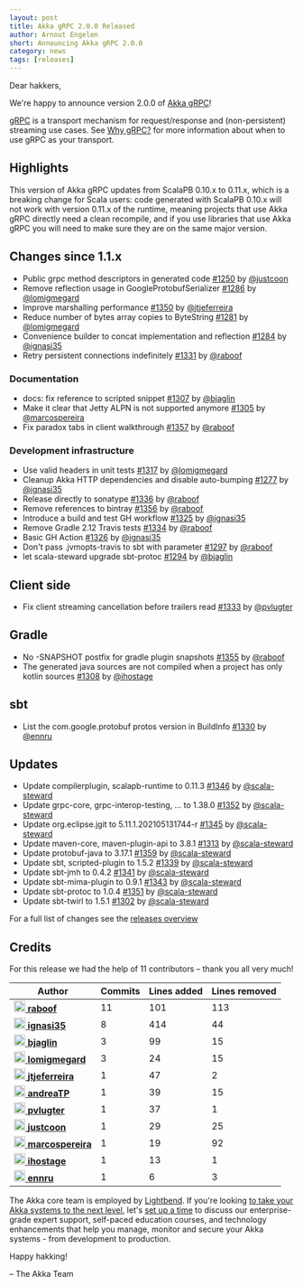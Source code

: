 ```yaml
---
layout: post
title: Akka gRPC 2.0.0 Released
author: Arnout Engelen
short: Announcing Akka gRPC 2.0.0
category: news
tags: [releases]
---
```


Dear hakkers,

We're happy to announce version 2.0.0 of [Akka gRPC](https://doc.akka.io/docs/akka-grpc/current/)!

[gRPC](https://grpc.io/) is a transport mechanism for request/response and
(non-persistent) streaming use cases. See
[Why gRPC?](https://doc.akka.io/docs/akka-grpc/current/whygrpc.html) for more 
information about when to use gRPC as your transport.

## Highlights

This version of Akka gRPC updates from ScalaPB 0.10.x to 0.11.x, which is a
breaking change for Scala users: code generated with ScalaPB 0.10.x will not
work with version 0.11.x of the runtime, meaning projects that use Akka gRPC
directly need a clean recompile, and if you use libraries that use Akka gRPC
you will need to make sure they are on the same major version.

## Changes since 1.1.x

- Public grpc method descriptors in generated code [#1250](https://github.com/akka/akka-grpc/issues/1250) by [@justcoon](https://github.com/justcoon)
- Remove reflection usage in GoogleProtobufSerializer [#1286](https://github.com/akka/akka-grpc/issues/1286) by [@lomigmegard](https://github.com/lomigmegard)
- Improve marshalling performance [#1350](https://github.com/akka/akka-grpc/issues/1350) by [@jtjeferreira](https://github.com/jtjeferreira)
- Reduce number of bytes array copies to ByteString [#1281](https://github.com/akka/akka-grpc/issues/1281) by [@lomigmegard](https://github.com/lomigmegard)
- Convenience builder to concat implementation and reflection [#1284](https://github.com/akka/akka-grpc/issues/1284) by [@ignasi35](https://github.com/ignasi35)
- Retry persistent connections indefinitely [#1331](https://github.com/akka/akka-grpc/issues/1331) by [@raboof](https://github.com/raboof)

### Documentation

- docs: fix reference to scripted snippet [#1307](https://github.com/akka/akka-grpc/issues/1307) by [@bjaglin](https://github.com/bjaglin)
- Make it clear that Jetty ALPN is not supported anymore [#1305](https://github.com/akka/akka-grpc/issues/1305) by [@marcospereira](https://github.com/marcospereira)
- Fix paradox tabs in client walkthrough [#1357](https://github.com/akka/akka-grpc/issues/1357) by [@raboof](https://github.com/raboof)

### Development infrastructure

- Use valid headers in unit tests [#1317](https://github.com/akka/akka-grpc/issues/1317) by [@lomigmegard](https://github.com/lomigmegard)
- Cleanup Akka HTTP dependencies and disable auto-bumping [#1277](https://github.com/akka/akka-grpc/issues/1277) by [@ignasi35](https://github.com/ignasi35)
- Release directly to sonatype [#1336](https://github.com/akka/akka-grpc/issues/1336) by [@raboof](https://github.com/raboof)
- Remove references to bintray [#1356](https://github.com/akka/akka-grpc/issues/1356) by [@raboof](https://github.com/raboof)
- Introduce a build and test GH workflow [#1325](https://github.com/akka/akka-grpc/issues/1325) by [@ignasi35](https://github.com/ignasi35)
- Remove Gradle 2.12 Travis tests [#1334](https://github.com/akka/akka-grpc/issues/1334) by [@raboof](https://github.com/raboof)
- Basic GH Action [#1326](https://github.com/akka/akka-grpc/issues/1326) by [@ignasi35](https://github.com/ignasi35)
- Don't pass .jvmopts-travis to sbt with parameter [#1297](https://github.com/akka/akka-grpc/issues/1297) by [@raboof](https://github.com/raboof)
- let scala-steward upgrade sbt-protoc [#1294](https://github.com/akka/akka-grpc/issues/1294) by [@bjaglin](https://github.com/bjaglin)

## Client side

- Fix client streaming cancellation before trailers read [#1333](https://github.com/akka/akka-grpc/issues/1333) by [@pvlugter](https://github.com/pvlugter)

## Gradle

- No -SNAPSHOT postfix for gradle plugin snapshots [#1355](https://github.com/akka/akka-grpc/issues/1355) by [@raboof](https://github.com/raboof)
- The generated java sources are not compiled when a project has only kotlin sources [#1308](https://github.com/akka/akka-grpc/issues/1308) by [@ihostage](https://github.com/ihostage)

## sbt

- List the com.google.protobuf protos version in BuildInfo [#1330](https://github.com/akka/akka-grpc/issues/1330) by [@ennru](https://github.com/ennru)

## Updates

- Update compilerplugin, scalapb-runtime to 0.11.3 [#1346](https://github.com/akka/akka-grpc/issues/1346) by [@scala-steward](https://github.com/scala-steward)
- Update grpc-core, grpc-interop-testing, ... to 1.38.0 [#1352](https://github.com/akka/akka-grpc/issues/1352) by [@scala-steward](https://github.com/scala-steward)
- Update org.eclipse.jgit to 5.11.1.202105131744-r [#1345](https://github.com/akka/akka-grpc/issues/1345) by [@scala-steward](https://github.com/scala-steward)
- Update maven-core, maven-plugin-api to 3.8.1 [#1313](https://github.com/akka/akka-grpc/issues/1313) by [@scala-steward](https://github.com/scala-steward)
- Update protobuf-java to 3.17.1 [#1359](https://github.com/akka/akka-grpc/issues/1359) by [@scala-steward](https://github.com/scala-steward)
- Update sbt, scripted-plugin to 1.5.2 [#1339](https://github.com/akka/akka-grpc/issues/1339) by [@scala-steward](https://github.com/scala-steward)
- Update sbt-jmh to 0.4.2 [#1341](https://github.com/akka/akka-grpc/issues/1341) by [@scala-steward](https://github.com/scala-steward)
- Update sbt-mima-plugin to 0.9.1 [#1343](https://github.com/akka/akka-grpc/issues/1343) by [@scala-steward](https://github.com/scala-steward)
- Update sbt-protoc to 1.0.4 [#1351](https://github.com/akka/akka-grpc/issues/1351) by [@scala-steward](https://github.com/scala-steward)
- Update sbt-twirl to 1.5.1 [#1302](https://github.com/akka/akka-grpc/issues/1302) by [@scala-steward](https://github.com/scala-steward)

For a full list of changes see the [releases overview](https://github.com/akka/akka-grpc/releases)

## Credits

For this release we had the help of 11 contributors – thank you all very much!

| Author | Commits | Lines added | Lines removed |
| ------ | ------- | ----------- | ------------- |
| [<img width="20" alt="raboof" src="https://avatars.githubusercontent.com/u/131856?v=4&amp;s=40"/> **raboof**](https://github.com/raboof) | 11 | 101 | 113 |
| [<img width="20" alt="ignasi35" src="https://avatars.githubusercontent.com/u/762126?v=4&amp;s=40"/> **ignasi35**](https://github.com/ignasi35) | 8 | 414 | 44 |
| [<img width="20" alt="bjaglin" src="https://avatars.githubusercontent.com/u/349077?v=4&amp;s=40"/> **bjaglin**](https://github.com/bjaglin) | 3 | 99 | 15 |
| [<img width="20" alt="lomigmegard" src="https://avatars.githubusercontent.com/u/434236?v=4&amp;s=40"/> **lomigmegard**](https://github.com/lomigmegard) | 3 | 24 | 15 |
| [<img width="20" alt="jtjeferreira" src="https://avatars.githubusercontent.com/u/943051?v=4&amp;s=40"/> **jtjeferreira**](https://github.com/jtjeferreira) | 1 | 47 | 2 |
| [<img width="20" alt="andreaTP" src="https://avatars.githubusercontent.com/u/5792097?v=4&amp;s=40"/> **andreaTP**](https://github.com/andreaTP) | 1 | 39 | 15 |
| [<img width="20" alt="pvlugter" src="https://avatars.githubusercontent.com/u/59895?v=4&amp;s=40"/> **pvlugter**](https://github.com/pvlugter) | 1 | 37 | 1 |
| [<img width="20" alt="justcoon" src="https://avatars.githubusercontent.com/u/5932736?v=4&amp;s=40"/> **justcoon**](https://github.com/justcoon) | 1 | 29 | 25 |
| [<img width="20" alt="marcospereira" src="https://avatars.githubusercontent.com/u/4576?v=4&amp;s=40"/> **marcospereira**](https://github.com/marcospereira) | 1 | 19 | 92 |
| [<img width="20" alt="ihostage" src="https://avatars.githubusercontent.com/u/817328?v=4&amp;s=40"/> **ihostage**](https://github.com/ihostage) | 1 | 13 | 1 |
| [<img width="20" alt="ennru" src="https://avatars.githubusercontent.com/u/458526?v=4&amp;s=40"/> **ennru**](https://github.com/ennru) | 1 | 6 | 3 |

The Akka core team is employed by [Lightbend](https://www.lightbend.com/). If you're looking [to take your Akka systems to the next level](https://www.lightbend.com/akka#subscription), let's [set up a time](https://www.lightbend.com/contact) to discuss our enterprise-grade expert support, self-paced education courses, and technology enhancements that help you manage, monitor and secure your Akka systems - from development to production.


Happy hakking!

– The Akka Team
